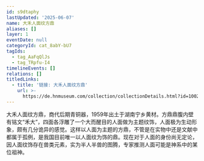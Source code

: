 ```yaml
---
id: s9dtaphy
lastUpdated: '2025-06-07'
name: 大禾人面纹方鼎
aliases: []
layer: 1
eventDate: null
categoryId: cat_8abY-bU7
tagIds:
  - tag_AaFqQlJs
  - tag_TRpfu-I4
timelineEvents: []
relations: []
titledLinks:
  - title: '链接: 大禾人面纹方鼎'
    url: >-
      https://de.hnmuseum.com/collection/collectionDetails.html?id=1002229330094325762&type=index#
---
```

大禾人面纹方鼎，商代后期青铜器，1959年出土于湖南宁乡黄材。方鼎鼎腹内壁有铭文“禾大”，四面各浮雕了一个大而醒目的人面做为主题纹饰，人面极为生动形象，颇有几分诡异的感觉。这样以人面为主题的方鼎，不管是在实物中还是文献中都属于孤例，是我国目前唯一以人面纹为饰的鼎。现在对于人面的身份尚无定论，因人面纹饰存在兽类元素，实为半人半兽的图腾，专家推测人面可能是神系中的某位祖神。

